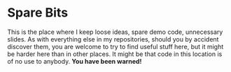 # Spare Bits

This is the place where I keep loose ideas, spare demo code, unnecessary slides. 
As with everything else in my repositories, should you by accident discover them, 
you are welcome to try to find useful stuff here, but it might be harder here
than in other places. It might be that code in this location is of no use to anybody. 
**You have been warned!**